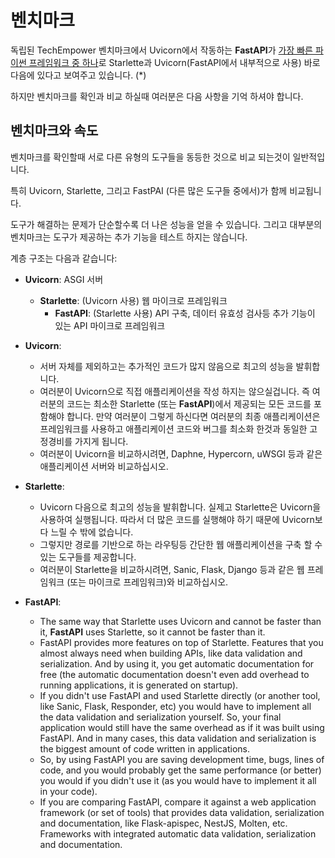# 벤치마크

독립된 TechEmpower 벤치마크에서 Uvicorn에서 작동하는 **FastAPI**가 <a href="https://www.techempower.com/benchmarks/#section=test&runid=7464e520-0dc2-473d-bd34-dbdfd7e85911&hw=ph&test=query&l=zijzen-7" class="external-link" target="_blank">가장 빠른 파이썬 프레임워크 중 하나</a>로 Starlette과 Uvicorn(FastAPI에서 내부적으로 사용) 바로 다음에 있다고 보여주고 있습니다. (*)

하지만 벤치마크를 확인과 비교 하실때 여러분은 다음 사항을 기억 하셔야 합니다.

## 벤치마크와 속도

벤치마크를 확인할때 서로 다른 유형의 도구들을 동등한 것으로 비교 되는것이 일반적입니다.

특히 Uvicorn, Starlette, 그리고 FastPAI (다른 많은 도구들 중에서)가 함께 비교됩니다.

도구가 해결하는 문제가 단순할수록 더 나은 성능을 얻을 수 있습니다. 그리고 대부분의 벤치마크는 도구가 제공하는 추가 기능을 테스트 하지는 않습니다.

계층 구조는 다음과 같습니다:

* **Uvicorn**: ASGI 서버
    * **Starlette**: (Uvicorn 사용) 웹 마이크로 프레임워크
        * **FastAPI**: (Starlette 사용) API 구축, 데이터 유효성 검사등 추가 기능이 있는 API 마이크로 프레임워크

* **Uvicorn**:
    * 서버 자체를 제외하고는 추가적인 코드가 많지 않음으로 최고의 성능을 발휘합니다.
    * 여러분이 Uvicorn으로 직접 애플리케이션을 작성 하지는 않으실겁니다. 즉 여러분의 코드는 최소한 Starlette (또는 **FastAPI**)에서 제공되는 모든 코드를 포함해야 합니다.  만약 여러분이 그렇게 하신다면 여러분의 최종 애플리케이션은 프레임워크를 사용하고 애플리케이션 코드와 버그를 최소화 한것과 동일한 고정경비를 가지게 됩니다.
    * 여러분이 Uvicorn을 비교하시려면, Daphne, Hypercorn, uWSGI 등과 같은 애플리케이션 서버와 비교하십시오.
* **Starlette**:
    * Uvicorn 다음으로 최고의 성능을 발휘합니다. 실제고 Starlette은 Uvicorn을 사용하여 실행됩니다. 따라서 더 많은 코드를 실행해야 하기 때문에 Uvicorn보다 느릴 수 밖에 없습니다.
    * 그렇지만 경로를 기반으로 하는 라우팅등 간단한 웹 애플리케이션을 구축 할 수 있는 도구들를 제공합니다.
    * 여러분이 Starlette을 비교하시려면, Sanic, Flask, Django 등과 같은 웹 프레임워크 (또는 마이크로 프레임워크)와 비교하십시오.
* **FastAPI**:
    * The same way that Starlette uses Uvicorn and cannot be faster than it, **FastAPI** uses Starlette, so it cannot be faster than it.
    * FastAPI provides more features on top of Starlette. Features that you almost always need when building APIs, like data validation and serialization. And by using it, you get automatic documentation for free (the automatic documentation doesn't even add overhead to running applications, it is generated on startup).
    * If you didn't use FastAPI and used Starlette directly (or another tool, like Sanic, Flask, Responder, etc) you would have to implement all the data validation and serialization yourself. So, your final application would still have the same overhead as if it was built using FastAPI. And in many cases, this data validation and serialization is the biggest amount of code written in applications.
    * So, by using FastAPI you are saving development time, bugs, lines of code, and you would probably get the same performance (or better) you would if you didn't use it (as you would have to implement it all in your code).
    * If you are comparing FastAPI, compare it against a web application framework (or set of tools) that provides data validation, serialization and documentation, like Flask-apispec, NestJS, Molten, etc. Frameworks with integrated automatic data validation, serialization and documentation.
